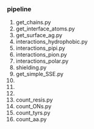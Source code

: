 ### pipeline

1. get_chains.py
2. get_interface_atoms.py
3. get_surface_ag.py
4. interactions_hydrophobic.py
5. interactions_pipi.py
6. interactions_pion.py
7. interactions_polar.py
8. shielding.py
9. get_simple_SSE.py
10.
11. 
12. 
13. count_resis.py
14. count_ONs.py
15. count_tyrs.py
16. count_aa.py
